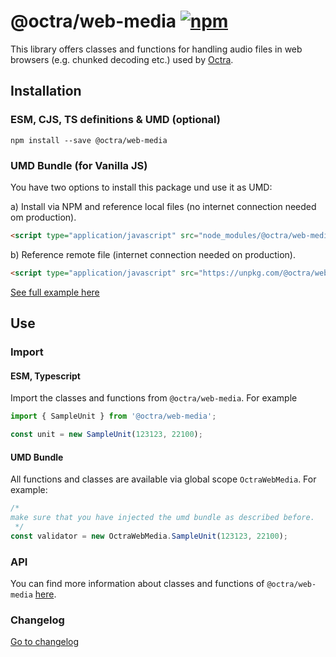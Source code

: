 # @octra/web-media <a href="https://www.npmjs.com/package/@octra/web-media"><img alt="npm" src="https://img.shields.io/npm/v/@octra/web-media"></a>

This library offers classes and functions for handling audio files in web browsers (e.g. chunked decoding etc.) used by [Octra](https://github.com/IPS-LMU/octra).

## Installation

### ESM, CJS, TS definitions & UMD (optional)

```shell
npm install --save @octra/web-media
```

### UMD Bundle (for Vanilla JS)

You have two options to install this package und use it as UMD:

a) Install via NPM and reference local files (no internet connection needed om production).

```html
<script type="application/javascript" src="node_modules/@octra/web-media/index.js"></script>
```

b) Reference remote file (internet connection needed on production).

```html
<script type="application/javascript" src="https://unpkg.com/@octra/web-media/index.umd.js"></script>
```

[See full example here](https://github.com/IPS-LMU/octra/blob/main/apps/web-components-demo/index.html)

## Use

### Import

#### ESM, Typescript

Import the classes and functions from `@octra/web-media`. For example

```typescript
import { SampleUnit } from '@octra/web-media';

const unit = new SampleUnit(123123, 22100);
```

#### UMD Bundle

All functions and classes are available via global scope `OctraWebMedia`. For example:

```javascript
/*
make sure that you have injected the umd bundle as described before.
 */
const validator = new OctraWebMedia.SampleUnit(123123, 22100);
```

### API

You can find more information about classes and functions of `@octra/web-media` [here](https://ips-lmu.github.io/octra/modules/_octra_web_media.html).

### Changelog

[Go to changelog](https://github.com/IPS-LMU/octra/blob/main/libs/web-media/CHANGELOG.md)
